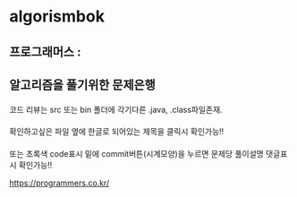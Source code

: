 # algorismbok
## 프로그래머스 : 
알고리즘을 풀기위한 문제은행
--
####
코드 리뷰는 src 또는 bin 폴더에 각기다른 .java, .class파일존재. 

####
확인하고싶은 파일 옆에 한글로 되어있는 제목을 클릭시 확인가능!!

####
또는 초록색 code표시 밑에 commit버튼(시계모양)을 누르면 문제당 풀이설명 댓글표시 확인가능!!

https://programmers.co.kr/
